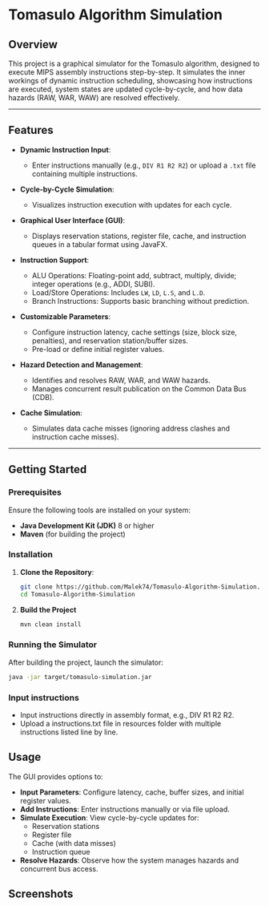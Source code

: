 # Tomasulo Algorithm Simulation

## Overview

This project is a graphical simulator for the Tomasulo algorithm, designed to execute MIPS assembly instructions step-by-step. It simulates the inner workings of dynamic instruction scheduling, showcasing how instructions are executed, system states are updated cycle-by-cycle, and how data hazards (RAW, WAR, WAW) are resolved effectively.

---

## Features

- **Dynamic Instruction Input**:
  - Enter instructions manually (e.g., `DIV R1 R2 R2`) or upload a `.txt` file containing multiple instructions.
  
- **Cycle-by-Cycle Simulation**:
  - Visualizes instruction execution with updates for each cycle.

- **Graphical User Interface (GUI)**:
  - Displays reservation stations, register file, cache, and instruction queues in a tabular format using JavaFX.

- **Instruction Support**:
  - ALU Operations: Floating-point add, subtract, multiply, divide; integer operations (e.g., ADDI, SUBI).
  - Load/Store Operations: Includes `LW`, `LD`, `L.S`, and `L.D`.
  - Branch Instructions: Supports basic branching without prediction.

- **Customizable Parameters**:
  - Configure instruction latency, cache settings (size, block size, penalties), and reservation station/buffer sizes.
  - Pre-load or define initial register values.

- **Hazard Detection and Management**:
  - Identifies and resolves RAW, WAR, and WAW hazards.
  - Manages concurrent result publication on the Common Data Bus (CDB).

- **Cache Simulation**:
  - Simulates data cache misses (ignoring address clashes and instruction cache misses).

---

## Getting Started

### Prerequisites

Ensure the following tools are installed on your system:
- **Java Development Kit (JDK)** 8 or higher
- **Maven** (for building the project)

### Installation

1. **Clone the Repository**:

   ```bash
   git clone https://github.com/Malek74/Tomasulo-Algorithm-Simulation.git
   cd Tomasulo-Algorithm-Simulation
   ```

2. **Build the Project**
   ```bash
   mvn clean install
   ```
### Running the Simulator
After building the project, launch the simulator:
```bash
java -jar target/tomasulo-simulation.jar
```
### Input instructions
- Input instructions directly in assembly format, e.g., DIV R1 R2 R2.
- Upload a instructions.txt file in resources folder with multiple instructions listed line by line.
## Usage

The GUI provides options to:

- **Input Parameters**: Configure latency, cache, buffer sizes, and initial register values.
- **Add Instructions**: Enter instructions manually or via file upload.
- **Simulate Execution**: View cycle-by-cycle updates for:
  - Reservation stations
  - Register file
  - Cache (with data misses)
  - Instruction queue
- **Resolve Hazards**: Observe how the system manages hazards and concurrent bus access.

## Screenshots
